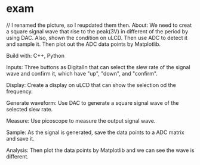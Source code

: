 # exam
// I renamed the picture, so I reupdated them then.
About:
We need to creat a square signal wave that rise to the peak(3V) in different of the period by using DAC. Also, shown the condition on uLCD. Then use ADC to detect it and sample it. Then plot out the ADC data points by Matplotlib.

Build with:
C++, Python

Inputs:
Three buttons as DigitalIn that can select the slew rate of the signal wave and confirm it, which have "up", "down", and "confirm".

Display:
Create a display on uLCD that can show the selection od the frequency.

Generate waveform:
Use DAC to generate a square signal wave of the selected slew rate.

Measure:
Use picoscope to measure the output signal wave.

Sample:
As the signal is generated, save the data points to a ADC matrix and save it.

Analysis:
Then plot the data points by Matplotlib and we can see the wave is different.



